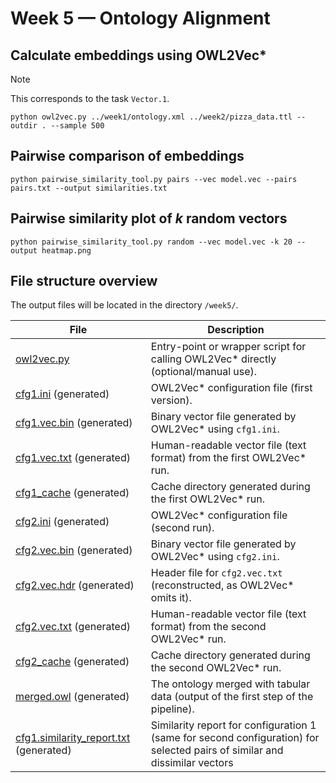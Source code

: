 # Week 5 — Ontology Alignment

## Calculate embeddings using OWL2Vec*

> [!NOTE]
> This corresponds to the task `Vector.1`.

```shell
python owl2vec.py ../week1/ontology.xml ../week2/pizza_data.ttl --outdir . --sample 500
```

## Pairwise comparison of embeddings
```shell
python pairwise_similarity_tool.py pairs --vec model.vec --pairs pairs.txt --output similarities.txt
```

## Pairwise similarity plot of $k$ random vectors
```shell
python pairwise_similarity_tool.py random --vec model.vec -k 20 --output heatmap.png
```

## File structure overview

The output files will be located in the directory `/week5/`.

| File                                                                        | Description                                                                                                                |
|-----------------------------------------------------------------------------|----------------------------------------------------------------------------------------------------------------------------|
| [owl2vec.py](/week5/owl2vec.py)                                             | Entry-point or wrapper script for calling OWL2Vec* directly (optional/manual use).                                         |
| [cfg1.ini](/week5/cfg1.ini) (generated)                                     | OWL2Vec* configuration file (first version).                                                                               |
| [cfg1.vec.bin](/week5/cfg1.vec.bin) (generated)                             | Binary vector file generated by OWL2Vec* using `cfg1.ini`.                                                                 |
| [cfg1.vec.txt](/week5/cfg1.vec.txt) (generated)                             | Human-readable vector file (text format) from the first OWL2Vec* run.                                                      |
| [cfg1_cache](/week5/cfg1_cache) (generated)                                 | Cache directory generated during the first OWL2Vec* run.                                                                   |
| [cfg2.ini](/week5/cfg2.ini) (generated)                                     | OWL2Vec* configuration file (second run).                                                                                  |
| [cfg2.vec.bin](/week5/cfg2.vec.bin) (generated)                             | Binary vector file generated by OWL2Vec* using `cfg2.ini`.                                                                 |
| [cfg2.vec.hdr](/week5/cfg2.vec.hdr) (generated)                             | Header file for `cfg2.vec.txt` (reconstructed, as OWL2Vec* omits it).                                                      |
| [cfg2.vec.txt](/week5/cfg2.vec.txt) (generated)                             | Human-readable vector file (text format) from the second OWL2Vec* run.                                                     |
| [cfg2_cache](/week5/cfg2_cache) (generated)                                 | Cache directory generated during the second OWL2Vec* run.                                                                  |
| [merged.owl](/week5/merged.owl) (generated)                                 | The ontology merged with tabular data (output of the first step of the pipeline).                                          |
| [cfg1.similarity_report.txt](/week5/cfg1.similarity_report.txt) (generated) | Similarity report for configuration 1 (same for second configuration) for selected pairs of similar and dissimilar vectors |

